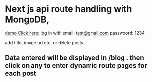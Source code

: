 # Next js api route handling with MongoDB,

[demo Click here:](https://nextjs-fullstack-blog-five.vercel.app/)
log in with
email: test@gmail.com
passwoord: 1234

add
title, image url etc.
or delete posts

## Data entered will be displayed in /blog . then click on any to enter dynamic route pages for each post
